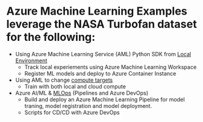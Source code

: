 # Azure Machine Learning Examples leverage the NASA Turbofan dataset for the following:

- Using Azure Machine Learning Service (AML) Python SDK from [Local Environment](python/local/)
   - Track local experiements using Azure Machine Learning Workspace
   - Register ML models and deploy to Azure Container Instance
- Using AML to change [compute targets](python/local/compute)
   - Train with both local and cloud compute
- Azure AI/ML & [MLOps](python/local/devops) (Pipelines and Azure DevOps)
   - Build and deploy an Azure Machine Learning Pipeline for model traning, model registration and model deployment.
   - Scripts for CD/CD with Azure DevOps


 
